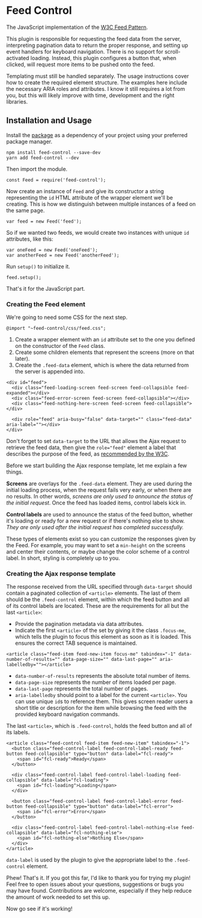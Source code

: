 # Feed Control
The JavaScript implementation of the [W3C Feed Pattern](https://www.w3.org/TR/2017/REC-wai-aria-1.1-20171214/#feed).

This plugin is responsible for requesting the feed data from the server, interpreting pagination data to return the proper response, and setting up event handlers for keyboard navigation. There is no support for scroll-activated loading. Instead, this plugin configures a button that, when clicked, will request more items to be pushed onto the feed.

Templating must still be handled separately. The usage instructions cover how to create the required element structure. The examples here include the necessary ARIA roles and attributes. I know it still requires a lot from you, but this will likely improve with time, development and the right libraries.

## Installation and Usage
Install the [package](https://www.npmjs.com/package/feed-control) as a dependency of your project using your preferred package manager.
```
npm install feed-control --save-dev
yarn add feed-control --dev
```

Then import the module.
```
const Feed = require('feed-control');
```

Now create an instance of `Feed` and give its constructor a string representing the `id` HTML attribute of the wrapper element we'll be creating. This is how we distinguish between multiple instances of a feed on the same page.
```
var feed = new Feed('feed');
```

So if we wanted two feeds, we would create two instances with unique `id` attributes, like this:
```
var oneFeed = new Feed('oneFeed');
var anotherFeed = new Feed('anotherFeed');
```

Run `setup()` to initialize it.
```
feed.setup();
```

That's it for the JavaScript part.

### Creating the Feed element
We're going to need some CSS for the next step.
```
@import "~feed-control/css/feed.css";
```

1. Create a wrapper element with an `id` attribute set to the one you defined on the constructor of the `Feed` class.
2. Create some children elements that represent the screens (more on that later).
3. Create the `.feed-data` element, which is where the data returned from the server is appended into.
```
<div id="feed">
  <div class="feed-loading-screen feed-screen feed-collapsible feed-expanded"></div>
  <div class="feed-error-screen feed-screen feed-collapsible"></div>
  <div class="feed-nothing-here-screen feed-screen feed-collapsible"></div>

  <div role="feed" aria-busy="false" data-target="" class="feed-data" aria-label=""></div>
</div>
```

Don't forget to set `data-target` to the URL that allows the Ajax request to retrieve the feed data, then give the `role="feed"` element a label that describes the purpose of the feed, as [recommended by the W3C](https://www.w3.org/TR/wai-aria-practices-1.1/#wai-aria-roles-states-and-properties-9).

Before we start building the Ajax response template, let me explain a few things.

**Screens** are overlays for the `.feed-data` element. They are used during the initial loading process, when the request fails very early, or when there are no results. In other words, _screens are only used to announce the status of the initial request_. Once the feed has loaded items, control labels kick in.

**Control labels** are used to announce the status of the feed button, whether it's loading or ready for a new request or if there's nothing else to show. _They are only used after the initial request has completed successfully._

These types of elements exist so you can customize the responses given by the Feed. For example, you may want to set a `min-height` on the screens and center their contents, or maybe change the color scheme of a control label. In short, styling is completely up to you.

### Creating the Ajax response template
The response received from the URL specified through `data-target` should contain a paginated collection of `<article>` elements. The last of them should be the `.feed-control` element, within which the feed button and all of its control labels are located. These are the requirements for all but the last `<article>`:
- Provide the pagination metadata via data attributes.
- Indicate the first `<article>` of the set by giving it the class `.focus-me`, which tells the plugin to focus this element as soon as it is loaded. This ensures the correct TAB sequence is maintained.

```
<article class="feed-item feed-new-item focus-me" tabindex="-1" data-number-of-results="" data-page-size="" data-last-page="" aria-labelledby=""></article>
```

- `data-number-of-results` represents the absolute total number of items.
- `data-page-size` represents the number of items loaded per page.
- `data-last-page` represents the total number of pages.
- `aria-labelledby` should point to a label for the current `<article>`. You can use unique `id`s to reference them. This gives screen reader users a short title or description for the item while browsing the feed with the provided keyboard navigation commands.

The last `<article>`, which is `.feed-control`, holds the feed button and all of its labels.
```
<article class="feed-control feed-item feed-new-item" tabindex="-1">
  <button class="feed-control-label feed-control-label-ready feed-button feed-collapsible" type="button" data-label="fcl-ready">
    <span id="fcl-ready">Ready</span>
  </button>

  <div class="feed-control-label feed-control-label-loading feed-collapsible" data-label="fcl-loading">
    <span id="fcl-loading">Loading</span>
  </div>

  <button class="feed-control-label feed-control-label-error feed-button feed-collapsible" type="button" data-label="fcl-error">
    <span id="fcl-error">Error</span>
  </button>

  <div class="feed-control-label feed-control-label-nothing-else feed-collapsible" data-label="fcl-nothing-else">
    <span id="fcl-nothing-else">Nothing Else</span>
  </div>
</article>
```

`data-label` is used by the plugin to give the appropriate label to the `.feed-control` element.

Phew! That's it. If you got this far, I'd like to thank you for trying my plugin! Feel free to open issues about your questions, suggestions or bugs you may have found. Contributions are welcome, especially if they help reduce the amount of work needed to set this up.

Now go see if it's working!
